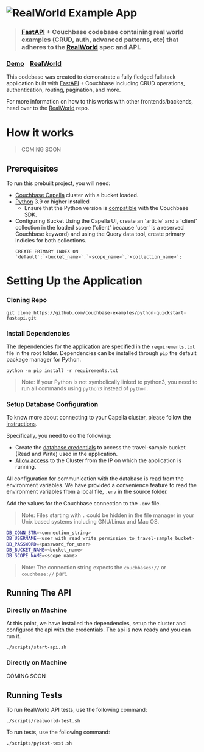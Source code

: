 # ![RealWorld Example App](logo.png)

> ### [FastAPI](https://github.com/tiangolo/fastapi) + Couchbase codebase containing real world examples (CRUD, auth, advanced patterns, etc) that adheres to the [RealWorld](https://github.com/gothinkster/realworld) spec and API.


### [Demo](https://demo.realworld.io/)&nbsp;&nbsp;&nbsp;&nbsp;[RealWorld](https://github.com/gothinkster/realworld)


This codebase was created to demonstrate a fully fledged fullstack application built with [FastAPI](https://github.com/tiangolo/fastapi) + Couchbase including CRUD operations, authentication, routing, pagination, and more.


For more information on how to this works with other frontends/backends, head over to the [RealWorld](https://github.com/gothinkster/realworld) repo.


# How it works

> COMING SOON

## Prerequisites

To run this prebuilt project, you will need:

- [Couchbase Capella](https://www.couchbase.com/products/capella/) cluster with a bucket loaded.
- [Python](https://www.python.org/downloads/) 3.9 or higher installed
  - Ensure that the Python version is [compatible](https://docs.couchbase.com/python-sdk/current/project-docs/compatibility.html#python-version-compat) with the Couchbase SDK.
- Configuring Bucket
    Using the Capella UI, create an 'article' and a 'client' collection in the loaded scope ('client' because 'user' is a reserved Couchbase keyword) and using the Query data tool, create primary indicies for both collections.
    ```
    CREATE PRIMARY INDEX ON `default`:`<bucket_name>`.`<scope_name>`.`<collection_name>`;
    ```

# Setting Up the Application

### Cloning Repo

```shell
git clone https://github.com/couchbase-examples/python-quickstart-fastapi.git
```

### Install Dependencies

The dependencies for the application are specified in the `requirements.txt` file in the root folder. Dependencies can be installed through `pip` the default package manager for Python.
```
python -m pip install -r requirements.txt
```
> Note: If your Python is not symbolically linked to python3, you need to run all commands using `python3` instead of `python`.

### Setup Database Configuration

To know more about connecting to your Capella cluster, please follow the [instructions](https://docs.couchbase.com/cloud/get-started/connect.html).

Specifically, you need to do the following:

- Create the [database credentials](https://docs.couchbase.com/cloud/clusters/manage-database-users.html) to access the travel-sample bucket (Read and Write) used in the application.
- [Allow access](https://docs.couchbase.com/cloud/clusters/allow-ip-address.html) to the Cluster from the IP on which the application is running.

All configuration for communication with the database is read from the environment variables. We have provided a convenience feature to read the environment variables from a local file, `.env` in the source folder.

Add the values for the Couchbase connection to the `.env` file.

> Note: Files starting with `.` could be hidden in the file manager in your Unix based systems including GNU/Linux and Mac OS.

```sh
DB_CONN_STR=<connection_string>
DB_USERNAME=<user_with_read_write_permission_to_travel-sample_bucket>
DB_PASSWORD=<password_for_user>
DB_BUCKET_NAME=<bucket_name>
DB_SCOPE_NAME=<scope_name>
```

> Note: The connection string expects the `couchbases://` or `couchbase://` part.

## Running The API

### Directly on Machine

At this point, we have installed the dependencies, setup the cluster and configured the api with the credentials. The api is now ready and you can run it.

```
./scripts/start-api.sh
```

### Directly on Machine

COMING SOON

## Running Tests

To run RealWorld API tests, use the following command:

```
./scripts/realworld-test.sh
```

To run tests, use the following command:

```
./scripts/pytest-test.sh
```
